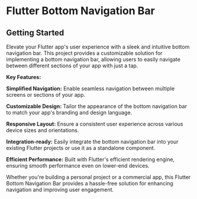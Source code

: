 # Flutter Bottom Navigation Bar

## Getting Started

Elevate your Flutter app's user experience with a sleek and intuitive bottom navigation bar. This project provides a customizable solution for implementing a bottom navigation bar, allowing users to easily navigate between different sections of your app with just a tap.

**Key Features:**

**Simplified Navigation:** Enable seamless navigation between multiple screens or sections of your app.

**Customizable Design:** Tailor the appearance of the bottom navigation bar to match your app's branding and design language.

**Responsive Layout:** Ensure a consistent user experience across various device sizes and orientations.

**Integration-ready:** Easily integrate the bottom navigation bar into your existing Flutter projects or use it as a standalone component.

**Efficient Performance:** Built with Flutter's efficient rendering engine, ensuring smooth performance even on lower-end devices.

Whether you're building a personal project or a commercial app, this Flutter Bottom Navigation Bar provides a hassle-free solution for enhancing navigation and improving user engagement.
